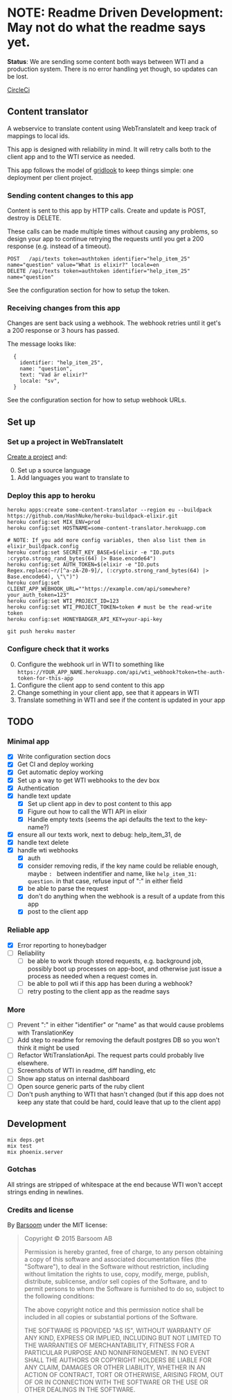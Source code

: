 # NOTE: Readme Driven Development: May not do what the readme says yet.

**Status**: We are sending some content both ways between WTI and a production system. There is no error handling yet though, so updates can be lost.

[CircleCi](https://circleci.com/gh/barsoom/content_translator)

## Content translator

A webservice to translate content using WebTranslateIt and keep track of mappings to local ids.

This app is designed with reliability in mind. It will retry calls both to the client app and to the WTI service as needed.

This app follows the model of [gridlook](https://github.com/barsoom/gridlook) to keep things simple: one deployment per client project.

### Sending content changes to this app

Content is sent to this app by HTTP calls. Create and update is POST, destroy is DELETE.

These calls can be made multiple times without causing any problems, so design your app to continue retrying the requests until you get a 200 response (e.g. instead of a timeout).

    POST   /api/texts token=authtoken identifier="help_item_25" name="question" value="What is elixir?" locale=en
    DELETE /api/texts token=authtoken identifier="help_item_25" name="question"

See the configuration section for how to setup the token.

### Receiving changes from this app

Changes are sent back using a webhook. The webhook retries until it get's a 200 response or 3 hours has passed.

The message looks like:

      {
        identifier: "help_item_25",
        name: "question",
        text: "Vad är elixir?"
        locale: "sv",
      }

See the configuration section for how to setup webhook URLs.

## Set up

### Set up a project in WebTranslateIt

[Create a project](https://webtranslateit.com/en/projects/new) and:

0. Set up a source language
0. Add languages you want to translate to

### Deploy this app to heroku

    heroku apps:create some-content-translator --region eu --buildpack https://github.com/HashNuke/heroku-buildpack-elixir.git
    heroku config:set MIX_ENV=prod
    heroku config:set HOSTNAME=some-content-translator.herokuapp.com

    # NOTE: If you add more config variables, then also list them in elixir_buildpack.config
    heroku config:set SECRET_KEY_BASE=$(elixir -e "IO.puts :crypto.strong_rand_bytes(64) |> Base.encode64")
    heroku config:set AUTH_TOKEN=$(elixir -e "IO.puts Regex.replace(~r/[^a-zA-Z0-9]/, (:crypto.strong_rand_bytes(64) |> Base.encode64), \"\")")
    heroku config:set CLIENT_APP_WEBHOOK_URL=""https://example.com/api/somewhere?your_auth_token=123"
    heroku config:set WTI_PROJECT_ID=123
    heroku config:set WTI_PROJECT_TOKEN=token # must be the read-write token
    heroku config:set HONEYBADGER_API_KEY=your-api-key

    git push heroku master

### Configure check that it works

0. Configure the webhook url in WTI to something like `https://YOUR_APP_NAME.herokuapp.com/api/wti_webhook?token=the-auth-token-for-this-app`
0. Configure the client app to send content to this app
0. Change something in your client app, see that it appears in WTI
0. Translate something in WTI and see if the content is updated in your app

## TODO

### Minimal app

- [x] Write configuration section docs
- [x] Get CI and deploy working
- [x] Get automatic deploy working
- [x] Set up a way to get WTI webhooks to the dev box
- [x] Authentication
- [x] handle text update
  - [x] Set up client app in dev to post content to this app
  - [x] Figure out how to call the WTI API in elixir
  - [x] Handle empty texts (seems the api defaults the text to the key-name?)
- [x] ensure all our texts work, next to debug: help_item_31, de
- [x] handle text delete
- [x] handle wti webhooks
  - [x] auth
  - [x] consider removing redis, if the key name could be reliable enough, maybe `: ` between indentifier and name, like `help_item_31: question`. in that case, refuse input of ":" in either field
  - [x] be able to parse the request
  - [x] don't do anything when the webhook is a result of a update from this app
  - [x] post to the client app

### Reliable app

- [x] Error reporting to honeybadger
- [ ] Reliability
  - [ ] be able to work though stored requests, e.g. background job, possibly boot up processes on app-boot, and otherwise just issue a process as needed when a request comes in.
  - [ ] be able to poll wti if this app has been during a webhook?
  - [ ] retry posting to the client app as the readme says

### More

- [ ] Prevent ":" in either "identifier" or "name" as that would cause problems with TranslationKey
- [ ] Add step to readme for removing the default postgres DB so you won't think it might be used
- [ ] Refactor WtiTranslationApi. The request parts could probably live elsewhere.
- [ ] Screenshots of WTI in readme, diff handling, etc
- [ ] Show app status on internal dashboard
- [ ] Open source generic parts of the ruby client
- [ ] Don't push anything to WTI that hasn't changed (but if this app does not keep any state that could be hard, could leave that up to the client app)

## Development

    mix deps.get
    mix test
    mix phoenix.server

### Gotchas

All strings are stripped of whitespace at the end because WTI won't accept strings ending in newlines.

### Credits and license

By [Barsoom](http://barsoom.se) under the MIT license:

>  Copyright © 2015 Barsoom AB
>
>  Permission is hereby granted, free of charge, to any person obtaining a copy
>  of this software and associated documentation files (the "Software"), to deal
>  in the Software without restriction, including without limitation the rights
>  to use, copy, modify, merge, publish, distribute, sublicense, and/or sell
>  copies of the Software, and to permit persons to whom the Software is
>  furnished to do so, subject to the following conditions:
>
>  The above copyright notice and this permission notice shall be included in
>  all copies or substantial portions of the Software.
>
>  THE SOFTWARE IS PROVIDED "AS IS", WITHOUT WARRANTY OF ANY KIND, EXPRESS OR
>  IMPLIED, INCLUDING BUT NOT LIMITED TO THE WARRANTIES OF MERCHANTABILITY,
>  FITNESS FOR A PARTICULAR PURPOSE AND NONINFRINGEMENT. IN NO EVENT SHALL THE
>  AUTHORS OR COPYRIGHT HOLDERS BE LIABLE FOR ANY CLAIM, DAMAGES OR OTHER
>  LIABILITY, WHETHER IN AN ACTION OF CONTRACT, TORT OR OTHERWISE, ARISING FROM,
>  OUT OF OR IN CONNECTION WITH THE SOFTWARE OR THE USE OR OTHER DEALINGS IN
>  THE SOFTWARE.
